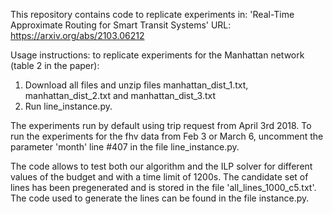This repository contains code to replicate experiments in: 'Real-Time Approximate Routing for Smart Transit Systems' URL: https://arxiv.org/abs/2103.06212

Usage instructions: to replicate experiments for the Manhattan network (table 2 in the paper):

1) Download all files and unzip files manhattan_dist_1.txt, manhattan_dist_2.txt and manhattan_dist_3.txt
2) Run line_instance.py.

The experiments run by default using trip request from April 3rd 2018. To run the experiments for the fhv data from Feb 3 or March 6, uncomment the parameter 'month' line #407 in the file line_instance.py.

The code allows to test both our algorithm and the ILP solver for different values of the budget and with a time limit of 1200s. The candidate set of lines has been pregenerated and is stored in the file 'all_lines_1000_c5.txt'. The code used to generate the lines can be found in the file instance.py.




